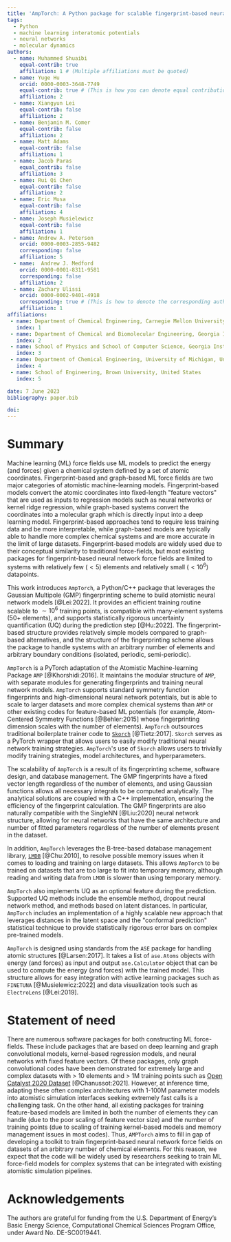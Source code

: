 ```yaml
---
title: 'AmpTorch: A Python package for scalable fingerprint-based neural network training on multi-element systems with integrated uncertainty quantification'
tags:
  - Python
  - machine learning interatomic potentials
  - neural networks
  - molecular dynamics
authors:
  - name: Muhammed Shuaibi
    equal-contrib: true
    affiliation: 1 # (Multiple affiliations must be quoted)
  - name: Yuge Hu
    orcid: 0000-0003-3648-7749
    equal-contrib: true # (This is how you can denote equal contributions between multiple authors)
    affiliation: 2
  - name: Xiangyun Lei
    equal-contrib: false
    affiliation: 2
  - name: Benjamin M. Comer
    equal-contrib: false
    affiliation: 2
  - name: Matt Adams
    equal-contrib: false
    affiliation: 1
  - name: Jacob Paras
    equal_contrib: false
    affiliation: 3
  - name: Rui Qi Chen
    equal-contrib: false
    affiliation: 2
  - name: Eric Musa
    equal-contrib: false
    affiliation: 4
  - name: Joseph Musielewicz
    equal-contrib: false
    affiliation: 1
  - name: Andrew A. Peterson
    orcid: 0000-0003-2855-9482
    corresponding: false
    affiliation: 5
  - name:  Andrew J. Medford
    orcid: 0000-0001-8311-9581
    corresponding: false
    affiliation: 2
  - name: Zachary Ulissi
    orcid: 0000-0002-9401-4918
    corresponding: true # (This is how to denote the corresponding author)
    affiliation: 1
affiliations:
 - name: Department of Chemical Engineering, Carnegie Mellon University, United States
   index: 1
 - name: Department of Chemical and Biomolecular Engineering, Georgia Institute of Technology, United States
   index: 2
 - name: School of Physics and School of Computer Science, Georgia Institute of Technology, United States
   index: 3
 - name: Department of Chemical Engineering, University of Michigan, United States
   index: 4
 - name: School of Engineering, Brown University, United States
   index: 5

date: 7 June 2023
bibliography: paper.bib

doi:
---
```


# Summary

Machine learning (ML) force fields use ML models to predict the energy (and forces) given a chemical system defined by a set of atomic coordinates. Fingerprint-based and graph-based ML force fields are two major categories of atomistic machine-learning models. Fingerprint-based models convert the atomic coordinates into fixed-length "feature vectors" that are used as inputs to regression models such as neural networks or kernel ridge regression, while graph-based systems convert the coordinates into a molecular graph which is directly input into a deep learning model. Fingerprint-based approaches tend to require less training data and be more interpretable, while graph-based models are typically able to handle more complex chemical systems and are more accurate in the limit of large datasets. Fingerprint-based models are widely used due to their conceptual similarity to traditional force-fields, but most existing packages for fingerprint-based neural network force fields are limited to systems with relatively few ($<5$) elements and relatively small ($<10^6$) datapoints.

This work introduces `AmpTorch`, a Python/C++ package that leverages the Gaussian Multipole (GMP) fingerprinting scheme to build atomistic neural network models [@Lei:2022]. It provides an efficient training routine scalable to $\sim10^6$ training points, is compatible with many-element systems ($50+$ elements), and supports statistically rigorous uncertainty quantification (UQ) during the prediction step [@Hu:2022]. The fingerprint-based structure provides relatively simple models compared to graph-based alternatives, and the structure of the fingerprinting scheme allows the package to handle systems with an arbitrary number of elements and arbitrary boundary conditions (isolated, periodic, semi-periodic).


`AmpTorch` is a PyTorch adaptation of the Atomistic Machine-learning Package `AMP` [@Khorshidi:2016]. It maintains the modular structure of `AMP`, with separate modules for generating fingerprints and training neural network models. `AmpTorch` supports standard symmetry function fingerprints and high-dimensional neural network potentials, but is able to scale to larger datasets and more complex chemical systems than `AMP` or other existing codes for feature-based ML potentials (for example, Atom-Centered Symmetry Functions [@Behler:2015] whose fingerprinting dimension scales with the number of elements). `AmpTorch` outsources traditional boilerplate trainer code to [`Skorch`](https://skorch.readthedocs.io/en/stable/) [@Tietz:2017]. `Skorch` serves as a PyTorch wrapper that allows users to easily modify traditional neural network training strategies. `AmpTorch`'s use of `Skorch` allows users to trivially modify training strategies, model architectures, and hyperparameters.

The scalability of `AmpTorch` is a result of its fingerprinting scheme, software design, and database management. The GMP fingerprints have a fixed vector length regardless of the number of elements, and using Gaussian functions allows all necessary integrals to be computed analytically. The analytical solutions are coupled with a C++ implementation, ensuring the efficiency of the fingerprint calculation. The GMP fingerprints are also naturally compatible with the SingleNN [@Liu:2020]  neural network structure, allowing for neural networks that have the same architecture and number of fitted parameters regardless of the number of elements present in the dataset.

In addition, `AmpTorch` leverages the B-tree-based database management library, [`LMDB`](http://www.lmdb.tech/doc/) [@Chu:2010], to resolve possible memory issues when it comes to loading and training on large datasets. This allows `AmpTorch` to be trained on datasets that are too large to fit into temporary memory, although reading and writing data from `LMDB` is slower than using temporary memory.

`AmpTorch` also implements UQ as an optional feature during the prediction. Supported UQ methods include the ensemble method, dropout neural network method, and methods based on latent distances. In particular, `AmpTorch` includes an implementation of a highly scalable new approach that leverages distances in the latent space and the "conformal prediction" statistical technique to provide statistically rigorous error bars on complex pre-trained models.

`AmpTorch` is designed using standards from the `ASE` package for handling atomic structures [@Larsen:2017]. It takes a list of `ase.Atoms` objects with energy (and forces) as input and output `ase.Calculator` object that can be used to compute the energy (and forces) with the trained model. This structure allows for easy integration with active learning packages such as `FINETUNA` [@Musielewicz:2022] and data visualization tools such as `ElectroLens` [@Lei:2019].

# Statement of need

There are numerous software packages for both constructing ML force-fields. These include packages that are based on deep learning and graph convolutional models, kernel-based regression models, and neural networks with fixed feature vectors. Of these packages, only graph convolutional codes have been demonstrated for extremely large and complex datasets with $>$ 10 elements and $>$ 1M training points such as [Open Catalyst 2020 Dataset](https://pubs.acs.org/doi/10.1021/acscatal.0c04525) [@Chanussot:2021]. However, at inference time, adapting these often complex architectures with 1-100M parameter models into atomistic simulation interfaces seeking extremely fast calls is a challenging task. On the other hand, all existing packages for training feature-based models are limited in both the number of elements they can handle (due to the poor scaling of feature vector size) and the number of training points (due to scaling of training kernel-based models and memory management issues in most codes). Thus, `AMPTorch` aims to fill in gap of developing a toolkit to train fingerprint-based neural network force fields on datasets of an arbitrary number of chemical elements. For this reason, we expect that the code will be widely used by researchers seeking to train ML force-field models for complex systems that can be integrated with existing atomistic simulation pipelines.

# Acknowledgements

The  authors  are  grateful  for funding from the U.S. Department of Energy’s Basic Energy Science, Computational Chemical Sciences Program Office, under Award No. DE-SC0019441.
